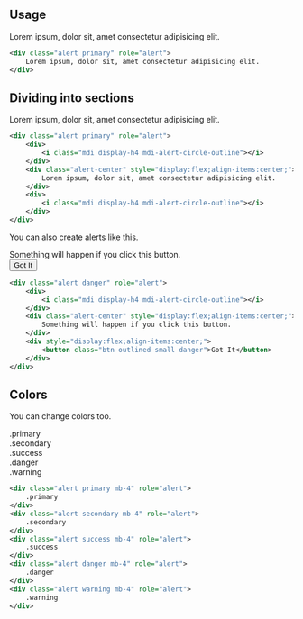 ## Usage

<div class="p-4 m-1 bg-dark-1">
	<div class="alert primary" role="alert">
		Lorem ipsum, dolor sit, amet consectetur adipisicing elit. 
	</div>
</div>

```xml
<div class="alert primary" role="alert">
	Lorem ipsum, dolor sit, amet consectetur adipisicing elit.
</div>
```

## Dividing into sections

<div class="p-4 m-1 bg-dark-1">
	<div class="alert primary" role="alert">
		<div>
			<i class="mdi display-h4 mdi-alert-circle-outline"></i>
		</div>
		<div class="alert-center" style="display:flex;align-items:center;">
			Lorem ipsum, dolor sit, amet consectetur adipisicing elit.
		</div> 
		<div>
			<i class="mdi display-h4 mdi-alert-circle-outline"></i>
		</div>
	</div>
</div>

```xml
<div class="alert primary" role="alert">
	<div>
		<i class="mdi display-h4 mdi-alert-circle-outline"></i>
	</div>
	<div class="alert-center" style="display:flex;align-items:center;">
		Lorem ipsum, dolor sit, amet consectetur adipisicing elit.
	</div>
	<div>
		<i class="mdi display-h4 mdi-alert-circle-outline"></i>
	</div>
</div>
```

You can also create alerts like this.

<div class="p-4 m-1 bg-dark-1">
	<div class="alert danger" role="alert">
		<div>
			<i class="mdi display-h4 mdi-alert-circle-outline"></i>
		</div>
		<div class="alert-center" style="display:flex;align-items:center;">
			Something will happen if you click this button.
		</div> 
		<script>
			window.a=0;
		</script>
		<div style="display:flex;align-items:center;">
			<button class="btn outlined small danger" onclick="if(a){window.open('https://www.youtube.com/watch?v=dQw4w9WgXcQ');}window.a=1;this.textContent='Click me again';">Got It</button>
		</div>
	</div>
</div>

```xml
<div class="alert danger" role="alert">
	<div>
		<i class="mdi display-h4 mdi-alert-circle-outline"></i>
	</div>
	<div class="alert-center" style="display:flex;align-items:center;">
		Something will happen if you click this button.
	</div> 
	<div style="display:flex;align-items:center;">
		<button class="btn outlined small danger">Got It</button>
	</div>
</div>
```

## Colors
You can change colors too.
<div class="p-4 m-1 bg-dark-1">
	<div class="alert primary mb-4" role="alert">
		.primary 
	</div>
	<div class="alert secondary mb-4" role="alert">
		.secondary
	</div>
	<div class="alert success mb-4" role="alert">
		.success
	</div>
	<div class="alert danger mb-4" role="alert">
		.danger
	</div>
	<div class="alert warning mb-4" role="alert">
		.warning
	</div>
</div>

```xml
<div class="alert primary mb-4" role="alert">
	.primary 
</div>
<div class="alert secondary mb-4" role="alert">
	.secondary
</div>
<div class="alert success mb-4" role="alert">
	.success
</div>
<div class="alert danger mb-4" role="alert">
	.danger
</div>
<div class="alert warning mb-4" role="alert">
	.warning
</div>
```